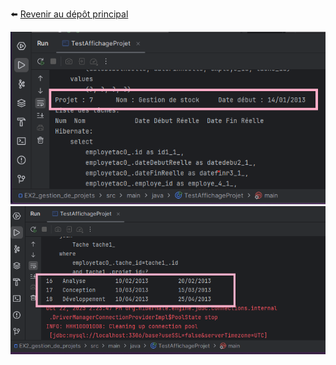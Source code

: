⬅️ [Revenir au dépôt principal](github.com/KAWTAR-TNS/Evaluation-1-Architecture-Microservices-)





![](/docs/result1.png)
![](/docs/result2.png)
